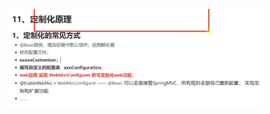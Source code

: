 ![image-20230223222323564](https://raw.githubusercontent.com/tangling0112/MyPictures/master/img/202302232223604.png)
